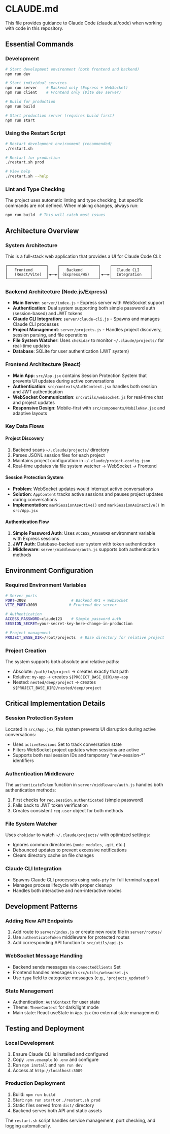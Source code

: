# CLAUDE.md

This file provides guidance to Claude Code (claude.ai/code) when working with code in this repository.

## Essential Commands

### Development
```bash
# Start development environment (both frontend and backend)
npm run dev

# Start individual services
npm run server    # Backend only (Express + WebSocket)
npm run client    # Frontend only (Vite dev server)

# Build for production
npm run build

# Start production server (requires build first)
npm run start
```

### Using the Restart Script
```bash
# Restart development environment (recommended)
./restart.sh

# Restart for production
./restart.sh prod

# View help
./restart.sh --help
```

### Lint and Type Checking
The project uses automatic linting and type checking, but specific commands are not defined. When making changes, always run:
```bash
npm run build  # This will catch most issues
```

## Architecture Overview

### System Architecture
This is a full-stack web application that provides a UI for Claude Code CLI:

```
┌─────────────────┐    ┌─────────────────┐    ┌─────────────────┐
│   Frontend      │    │   Backend       │    │  Claude CLI     │
│   (React/Vite)  │◄──►│ (Express/WS)    │◄──►│  Integration    │
└─────────────────┘    └─────────────────┘    └─────────────────┘
```

### Backend Architecture (Node.js/Express)
- **Main Server**: `server/index.js` - Express server with WebSocket support
- **Authentication**: Dual system supporting both simple password auth (session-based) and JWT tokens
- **Claude CLI Integration**: `server/claude-cli.js` - Spawns and manages Claude CLI processes
- **Project Management**: `server/projects.js` - Handles project discovery, session parsing, and file operations
- **File System Watcher**: Uses `chokidar` to monitor `~/.claude/projects/` for real-time updates
- **Database**: SQLite for user authentication (JWT system)

### Frontend Architecture (React)
- **Main App**: `src/App.jsx` contains Session Protection System that prevents UI updates during active conversations
- **Authentication**: `src/contexts/AuthContext.jsx` handles both session and JWT authentication
- **WebSocket Communication**: `src/utils/websocket.js` for real-time chat and project updates
- **Responsive Design**: Mobile-first with `src/components/MobileNav.jsx` and adaptive layouts

### Key Data Flows

#### Project Discovery
1. Backend scans `~/.claude/projects/` directory
2. Parses JSONL session files for each project
3. Maintains project configuration in `~/.claude/project-config.json`
4. Real-time updates via file system watcher → WebSocket → Frontend

#### Session Protection System
- **Problem**: WebSocket updates would interrupt active conversations
- **Solution**: `AppContent` tracks active sessions and pauses project updates during conversations
- **Implementation**: `markSessionAsActive()` and `markSessionAsInactive()` in `src/App.jsx`

#### Authentication Flow
1. **Simple Password Auth**: Uses `ACCESS_PASSWORD` environment variable with Express sessions
2. **JWT Auth**: Database-backed user system with token authentication
3. **Middleware**: `server/middleware/auth.js` supports both authentication methods

## Environment Configuration

### Required Environment Variables
```bash
# Server ports
PORT=3008                    # Backend API + WebSocket
VITE_PORT=3009              # Frontend dev server

# Authentication
ACCESS_PASSWORD=claude123    # Simple password auth
SESSION_SECRET=your-secret-key-here-change-in-production

# Project management
PROJECT_BASE_DIR=/root/projects  # Base directory for relative project paths
```

### Project Creation
The system supports both absolute and relative paths:
- Absolute: `/path/to/project` → creates exactly that path
- Relative: `my-app` → creates `${PROJECT_BASE_DIR}/my-app`
- Nested: `nested/deep/project` → creates `${PROJECT_BASE_DIR}/nested/deep/project`

## Critical Implementation Details

### Session Protection System
Located in `src/App.jsx`, this system prevents UI disruption during active conversations:
- Uses `activeSessions` Set to track conversation state
- Filters WebSocket project updates when sessions are active
- Supports both real session IDs and temporary "new-session-*" identifiers

### Authentication Middleware
The `authenticateToken` function in `server/middleware/auth.js` handles both authentication methods:
1. First checks for `req.session.authenticated` (simple password)
2. Falls back to JWT token verification
3. Creates consistent `req.user` object for both methods

### File System Watcher
Uses `chokidar` to watch `~/.claude/projects/` with optimized settings:
- Ignores common directories (`node_modules`, `.git`, etc.)
- Debounced updates to prevent excessive notifications
- Clears directory cache on file changes

### Claude CLI Integration
- Spawns Claude CLI processes using `node-pty` for full terminal support
- Manages process lifecycle with proper cleanup
- Handles both interactive and non-interactive modes

## Development Patterns

### Adding New API Endpoints
1. Add route to `server/index.js` or create new route file in `server/routes/`
2. Use `authenticateToken` middleware for protected routes
3. Add corresponding API function to `src/utils/api.js`

### WebSocket Message Handling
- Backend sends messages via `connectedClients` Set
- Frontend handles messages in `src/utils/websocket.js`
- Use `type` field to categorize messages (e.g., `'projects_updated'`)

### State Management
- Authentication: `AuthContext` for user state
- Theme: `ThemeContext` for dark/light mode
- Main state: React useState in `App.jsx` (no external state management)

## Testing and Deployment

### Local Development
1. Ensure Claude CLI is installed and configured
2. Copy `.env.example` to `.env` and configure
3. Run `npm install` and `npm run dev`
4. Access at `http://localhost:3009`

### Production Deployment
1. Build: `npm run build`
2. Start: `npm run start` or `./restart.sh prod`
3. Static files served from `dist/` directory
4. Backend serves both API and static assets

The `restart.sh` script handles service management, port checking, and logging automatically.